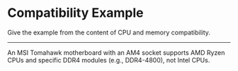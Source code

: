 # Compatibility Example

Give the example from the content of CPU and memory compatibility.

---

An MSI Tomahawk motherboard with an AM4 socket supports AMD Ryzen CPUs and specific DDR4 modules (e.g., DDR4-4800), not Intel CPUs.